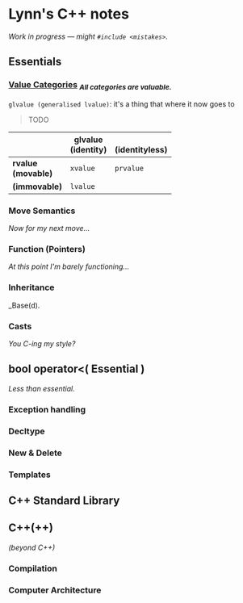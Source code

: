 # Lynn's C++ notes
_Work in progress — might `#include <mistakes>`._

## Essentials

### [Value Categories](https://en.cppreference.com/w/cpp/language/value_category.html) <sub>_All categories are valuable._</sub>
`glvalue (generalised lvalue)`: it's a thing that where it now goes to

> TODO

|                  		   | glvalue <br>(identity) | <br>(identityless) |
|--------------------------|------------------------|--------------------|
| **rvalue <br>(movable)** | `xvalue` 				| `prvalue` 	     |
| **(immovable)** 		   | `lvalue` 				|                 	 |

### Move Semantics
_Now for my next move..._

### Function (Pointers)
_At this point I'm barely functioning..._

### Inheritance
_Base(d).

### Casts
_You C-ing my style?_

</details>

## bool operator<( Essential )
_Less than essential._

### Exception handling

### Decltype

### New & Delete

### Templates

## C++ Standard Library

## C++(++)
 _(beyond C++)_

### Compilation

### Computer Architecture
